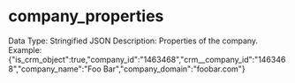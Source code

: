 # company_properties

Data Type: Stringified JSON
Description: Properties of the company.
Example: {"is_crm_object":true,"company_id":"1463468","crm__company_id":"1463468","company_name":"Foo Bar","company_domain":"foobar.com"}